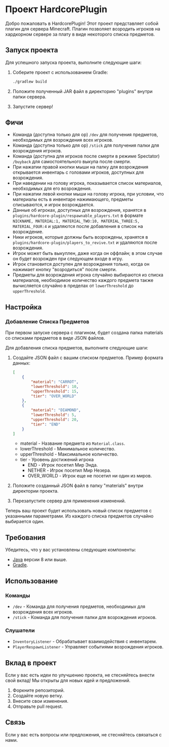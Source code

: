# Проект HardcorePlugin

Добро пожаловать в HardcorePlugin! Этот проект представляет собой плагин для сервера Minecraft. Плагин позволяет возродить игроков на хардкорном сервере за плату в виде некоторого списка предметов.

## Запуск проекта

Для успешного запуска проекта, выполните следующие шаги:

1. Соберите проект с использованием Gradle:

    ```bash
    ./gradlew build
    ```

2. Положите полученный JAR файл в директорию "plugins" внутри папки сервера.

3. Запустите сервер!

## Фичи

- Команда (доступна только для op) `/dev` для получения предметов, необходимых для возрождения всех игроков.
- Команда (доступна только для op) `/stick` для получения палки для возрождения игроков.
- Команда (доступна для игроков после смерти в режиме Spectator) `/buyback` для самостоятельного выкупа после смерти.
- При нажатии правой кнопки мыши на палку для возрождения открывается инвентарь с головами игроков, доступных для возрождения.
- При наведении на голову игрока, показывается список материалов, необходимых для его возрождения.
- При нажатии левой кнопки мыши на голову игрока, при условии, что материалы есть в инвентаре нажимающего, предметы списываются, и игрок возрождается.
- Данные об игроках, доступных для возрождения, хранятся в `plugins/hardcore-plugin/respawnable_players.txt` в формате `NICKNAME, MATERIAL:1, MATERIAL_TWO:10, MATERIAL_THREE:5, MATERIAL_FOUR:4` и удаляются после добавления в список на возрождение.
- Ники игроков, которые должны быть возрождены, хранятся в `plugins/hardcore-plugin/players_to_revive.txt` и удаляются после возрождения.
- Игрок может быть выкуплен, даже когда он оффлайн; в этом случае он будет возрожден при следующем входе в игру.
- Игрок становится доступен для возрождения только, когда он нажимает кнопку "возродиться" после смерти.
- Предметы для возрождения игрока случайно выбираются из списка материалов, необходимое количество каждого предмета также вычисляется случайно в пределах от `lowerThreshold` до `upperThreshold`.

## Настройка

### Добавление Списка Предметов
При первом запуске сервера с плагином, будет создана папка materials со списками предметов в виде JSON файлов.

Для добавления списка предметов, выполните следующие шаги:

1. Создайте JSON файл с вашим списком предметов. Пример формата данных:

    ```json
    [
        {
            "material": "CARROT",
            "lowerThreshold": 10,
            "upperThreshold": 15,
            "tier": "OVER_WORLD"
        },
        {
            "material": "DIAMOND",
            "lowerThreshold": 5,
            "upperThreshold": 20,
            "tier": "END"
        }
    ]
    ```
   - material - Название предмета из `Material.class`.
   - lowerThreshold - Минимальное количество.
   - upperThreshold - Максимальное количество.
   - tier - Уровень достижений игрока
      - END - Игрок посетил Мир Энда.
      - NETHER - Игрок посетил Мир Незера.
      - OVER_WORLD - Игрок еще не посетил ни один из миров.

2. Положите созданный JSON файл в папку "materials" внутри директории проекта.

3. Перезапустите сервер для применения изменений.

Теперь ваш проект будет использовать новый список предметов с указанными параметрами.
Из каждого списка предметов случайно выбирается один.

## Требования

Убедитесь, что у вас установлены следующие компоненты:

- [Java](https://www.oracle.com/java/technologies/javase-downloads.html) версии 8 или выше.
- [Gradle](https://gradle.org/install/).

## Использование

### Команды

- `/dev` - Команда для получения предметов, необходимых для возрождения всех игроков.
- `/stick` - Команда для получения палки для возрождения игроков.

### Слушатели

- `InventoryListener` - Обрабатывает взаимодействия с инвентарем.
- `PlayerRespawnListener` - Управляет событиями возрождения игроков.

## Вклад в проект

Если у вас есть идеи по улучшению проекта, не стесняйтесь внести свой вклад! Мы открыты для новых идей и предложений.

1. Форкните репозиторий.
2. Создайте новую ветку.
3. Внесите свои изменения.
4. Отправьте pull request.

## Связь

Если у вас есть вопросы или предложения, не стесняйтесь связаться с нами.
